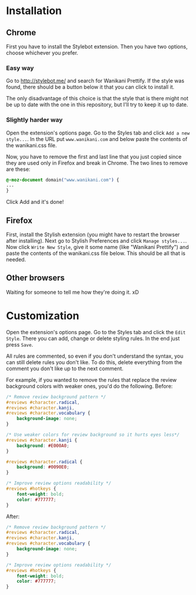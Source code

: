 # Installation

## Chrome
First you have to install the Stylebot extension. Then you have two options, choose whichever you prefer.

### Easy way
Go to http://stylebot.me/ and search for Wanikani Prettify.
If the style was found, there should be a button below it that you can click to install it.

The only disadvantage of this choice is that the style that is there might not be up to date with the one in this repository, but I'll try to keep it up to date.

### Slightly harder way
Open the extension's options page. Go to the Styles tab and click `Add a new style...`.
In the URL put `www.wanikani.com` and below paste the contents of the wanikani.css file.

Now, you have to remove the first and last line that you just copied since they are used only in Firefox and break in Chrome.
The two lines to remove are these:
```css
@-moz-document domain("www.wanikani.com") {
...
}
```
Click Add and it's done!

## Firefox
First, install the Stylish extension (you might have to restart the browser after installing).
Next go to Stylish Preferences and click `Manage styles...`.
Now click `Write New Style`, give it some name (like "Wanikani Prettify") and paste the contents of the wanikani.css file below.
This should be all that is needed.

## Other browsers
Waiting for someone to tell me how they're doing it. xD


# Customization
Open the extension's options page. Go to the Styles tab and click the `Edit Style`.
There you can add, change or delete styling rules. In the end just press `Save`.

All rules are commented, so even if you don't understand the syntax, you can still delete rules you don't like.
To do this, delete everything from the comment you don't like up to the next comment.

For example, if you wanted to remove the rules that replace the review background colors with weaker ones, you'd do the following.
Before:
```css
/* Remove review background pattern */
#reviews #character.radical,
#reviews #character.kanji,
#reviews #character.vocabulary {
    background-image: none;
}

/* Use weaker colors for review background so it hurts eyes less*/
#reviews #character.kanji {
    background: #E000A0;
}

#reviews #character.radical {
    background: #0090E0;
}

/* Improve review options readability */
#reviews #hotkeys {
    font-weight: bold;
    color: #777777;
}
```

After:
```css
/* Remove review background pattern */
#reviews #character.radical,
#reviews #character.kanji,
#reviews #character.vocabulary {
    background-image: none;
}

/* Improve review options readability */
#reviews #hotkeys {
    font-weight: bold;
    color: #777777;
}
```
